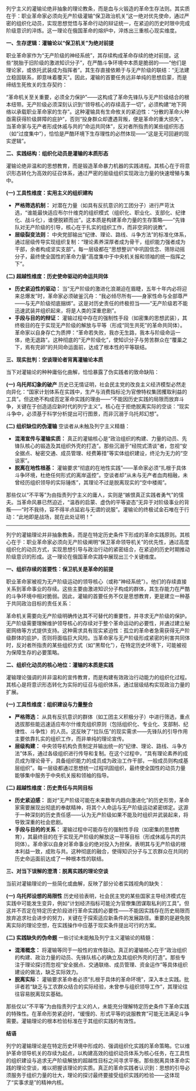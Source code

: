 列宁主义的灌输论绝非抽象的理论教条，而是血与火锻造的革命生存法则。其实质在于：职业革命家必须向无产阶级灌输“保卫政治机关”这一绝对优先使命，通过严密的组织化动员，实现思想觉悟与革命行动的辩证统一，在紧迫的历史时限中完成阶级意识的淬炼。这一理论在俄国革命的熔炉中，淬炼出三重核心现实维度。

**一、生存逻辑：灌输论以“保卫机关”为绝对前提**

职业革命家作为“无产阶级的神经系统”，其存续构成革命存续的绝对前提。这些“脱胎于旧阶级的激进知识分子”，在严酷斗争环境中本质是脆弱的——“他们是理论家，或依托武装成为指挥者”。其生存直接依赖于与无产阶级的联结：“无法建立稳固联系，即意味着覆灭”。因此，灌输的首要任务远非单纯的思想启蒙，而是缔结生死攸关的生存契约：

“革命机关至关重要，必须全力保护”——这构成了革命先锋队与无产阶级结合的根本纽带。无产阶级必须深刻认识到“领导核心的存续高于一切”，必须构建“地下网络以承载职业革命家的生存”。这种灌输具有生命攸关的紧迫性：“分散的革命火种亟需获得阶级屏障的庇护”，否则“投身群众却遭遇背叛，便是革命的重大损失”。当革命家与无产者形成休戚与共的“命运共同体”，反对者所指责的某些组织形态（如“过度集中”），恰恰是严酷环境下生存理性的必然体现——“这是无可回避的现实逻辑”。

**二、实践结构：组织化动员是灌输的本质形态**

灌输论绝非温和的思想教育，而是锻造革命暴力机器的实践进程。其核心在于将意识形态转化为高效的征召体系，通过严密的层级组织实现政治力量的快速增殖与集中。

**(一) 工具性维度：实用主义的组织建构**
*   **严格筛选机制：** 对潜在力量（如具有反抗意识的工团分子）进行严苛汰选，“谁能最快适应布尔什维克的组织模式（组织化、职业化、支部化、纪律化、战斗化），谁便脱颖而出”。这本质是构建革命力量的生存策略——“先锋队对无产阶级的引导，核心在于扎实的组织工作，而非空洞的说教”。
*   **层级裂变法则：** 中央党部输出“纪律、理论、路线、斗争方法”的标准化体系，通过层级传导实现组织复制：“理论素养深厚者成为骨干，组织能力强者成为干部，余者构成坚实支部”。每一层级都在“思想整训”中巩固信念、筛除动摇分子，最终使全国性的革命力量“高度集中于中央机关报和领袖的统一指挥之下”。

**(二) 超越性维度：历史使命驱动的命运共同体**
*   **历史紧迫性的驱动：** 当“无产阶级的激进化浪潮迫在眉睫，五年十年内必将迎来总爆发”时，革命家必须破釜沉舟：“我必倾尽所有——身家性命与全部尊严——与无产阶级彻底捆绑”。这是对历史责任的终极担当——“无产阶级若不能迅速武装并组织起来，将是人类的深重悲剧”。
*   **手段与目的的辩证：** 灌输过程中存在的强制性手段（如密集的思想武装），其终极目的在于实现无产阶级的解放与平等（形成“同生共死”的革命共同体）。革命家以自身存亡为质押：“革命若失败，我亦无生路，我本与阶级命运一体，绝无退路”。这种彻底的“无产阶级化”，使知识分子与劳苦群众在“覆巢之下，焉有完卵”的共同命运面前，达成了根本性的平等联结。

**三、现实批判：空谈理论者背离灌输论本质**

当下对灌输论的种种庸俗化曲解，恰恰暴露了伪实践者的致命缺陷：

**(一) 乌托邦幻象的破产**
历史已无情证明，社会民主党的改良主义经济模型必然走向异化：“国家计划体系在实践中，生产与消费指标沦为官僚特权集团攫取利益的工具”。但这绝不构成否定革命实践的理由——“不能因历史实践的局限而放弃斗争，关键在于创造适应新时代的列宁主义”。核心在于拒绝脱离实际的空谈：“现实斗争中，必须基于科学分析提出可行图景，而非沉溺于乌托邦幻想”。

**(二) 组织缺位的伪灌输**
空谈者从未触及列宁主义精髓：
*   **混淆宣传与灌输实质：** 真正的灌输核心是“政治组织的构建、力量的动员、先锋队核心的锻造及其组织外壳的打造”。那些沉溺于“经院式清谈”者，忽视“安全据点、秘密交通、成员管理、经费筹措”等实体组织建设，终沦为无力的“空谈家”。
*   **脱离在地性根基：** 灌输要求“彻底的在地性实践”——革命家必须“扎根于具体斗争环境，杜绝任何形式的离岸遥控”。空谈者却“从未与无产者血肉相融，未曾经历组织领导的实际锤炼”，其理论不过是脱离现实的“空中楼阁”。

那些仅以“不平等”为由指责列宁主义的庸人，实则是“嫉恨真正实践者勇气”的懦夫。当革命风暴已然迫近，“温吞的启蒙、虚伪的平等姿态”无异于对阶级事业的背叛——“时不我待，容不得半点延宕与无谓的说服”。灌输论的终极试金石唯在于行动：“此地即是战场，就在此处证明！”

----


列宁的灌输理论并非抽象教条，而是在特定历史条件下形成的革命实践原则。其核心在于：职业革命家必须向无产阶级阐明“保卫革命领导机关”的优先性，通过高度组织化的动员方式，实现思想引导与政治行动的紧密结合，在紧迫的历史时期推动阶级意识的形成。这一理论在俄国革命实践中展现出三个关键维度。

**一、组织存续的首要性：保卫机关是革命的前提**

职业革命家被视为无产阶级运动的领导核心（或称“神经系统”）。他们的存续直接关系到革命事业的存续。这些主要由激进知识分子构成的群体，其生存能力在严酷的斗争环境中相对脆弱。因此，灌输的首要任务不仅是思想教育，更是建立一种基于共同政治目标的责任关系：

革命机关需要向无产阶级明确传达其不可替代的重要性，并寻求无产阶级的保护。无产阶级需要理解维护领导核心的存续对于整个革命运动的必要性，并通过建立秘密网络等方式提供支持。这种需求具有现实紧迫性：孤立的革命者急需获得无产阶级群体的庇护，否则将面临巨大风险。当革命家与无产阶级形成紧密的利害共同体时，反对者所指责的某些组织方式（如“黑帮化”），在特定历史环境下，可能被视为保障生存的必要策略。

**二、组织化动员的核心地位：灌输的本质是实践**

灌输理论强调的并非温和的宣传教育，而是构建有效政治行动能力的组织化过程。其核心是将意识形态转化为实际的征召与组织体系，通过层级结构实现政治力量的扩展。

**(一) 工具性维度：组织建设与力量整合**
*   **严格筛选：** 从具有反抗意识的群体（如工团主义积极分子）中进行筛选，重点选拔那些能迅速适应布尔什维克组织原则（包括组织化、专业化、支部制、纪律性、斗争性）的人员。这反映了“拉队伍”的现实需求——先锋队的引导作用主要依靠扎实的组织工作，而非单纯的理论宣传。
*   **层级构建：** 中央领导机构负责制定并输出统一的“纪律、理论、路线、斗争方法”体系，通过各级组织进行传导和复制。在这个过程中，“具有理论素养的成员成为理论骨干，具备组织能力的成员成为政治工作干部，一般成员则构成基层组织”。每一层级都通过思想统一过程巩固组织，最终使全国性的动员力量能够集中服务于中央机关报和领袖的指导。

**(二) 超越性维度：历史责任与共同目标**
*   **历史紧迫感：** 面对“无产阶级可能在未来数年内趋向激进化”的历史形势，革命家需要展现出彻底的奉献精神，将其个人命运与无产阶级运动紧密绑定。这源于一种深刻的历史责任感——认为无产阶级如果不能及时组织并武装起来，将导致深重的社会悲剧。
*   **手段与目的的关系：** 灌输过程中可能存在的强制性手段（如密集的思想教育），其最终目的在于实现无产阶级的解放这一平等目标（形成休戚与共的共同体）。革命家以自身对革命事业的绝对投入为担保，表明其与无产阶级的根本利益一致，成败与共。这种彻底的融合，使得知识分子与工农群众在共同的历史命运面前达成了一种根本性的联结。

**三、对当下误解的澄清：脱离实践的理论空谈**

当前对灌输理论的一些简化或曲解，反映了部分论者实践视角的缺失：

**(一) 乌托邦设想的局限性**
历史经验表明，社会民主党的某些国家主导经济模式在实践中可能发生变异，例如“计划经济指标可能沦为官僚集团谋取私利的工具”。但这并不否定在特定历史阶段进行革命实践的必要性——不能因实践存在历史局限而放弃追求社会进步的努力，关键在于探索适应新条件的发展路径。重要的是避免脱离实际的理论空想，在实践操作中应基于现实条件提出可行的方案。

**(二) 实践缺失的伪命题**
一些讨论未能触及列宁主义灌输论的精髓：
*   **混淆概念：** 将灌输等同于一般性的宣传鼓动。真正的灌输核心在于“政治组织的构建、政治力量的动员、先锋队核心的确立及其组织外壳的打造”。那些专注于理论探讨而忽视“安全据点、交通联络、成员管理、资金运作”等具体组织建设的做法，缺乏实际效力。
*   **脱离实际：** 灌输要求革命者必须“扎根于具体的革命环境”，深入本土实践。批评者若“缺乏与工农群众结合的实际经验，未曾参与组织领导工作”，其理论往往容易脱离现实基础。

那些仅以“不平等”为由指责列宁主义的人，未能充分理解特定历史条件下革命实践的特殊性。在革命形势紧迫时，“缓慢的、形式平等的说服教育”可能无法满足斗争需要。灌输理论的根本检验标准在于其组织实践的有效性。

**结语**

列宁的灌输理论是在特定历史环境中形成的、强调组织化实践的革命策略。它以维护革命领导机关的存续为起点，以构建高效的组织动员体系为核心任务，在工具性的组织建设与追求无产阶级解放的超越性目标之间寻求平衡。那些脱离具体革命实践的理论空谈，难以把握该理论的实质。真正的革命实践者认识到：思想的引导必须服务于组织力量的壮大，理论的探讨最终要接受组织实践的检验——这体现了“实事求是”的精神内核。
